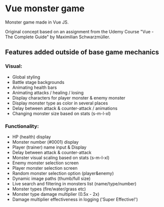 # Vue monster game

Monster game made in Vue JS. 

Original concept based on an assignment from the Udemy Course "Vue - The Complete Guide" by Maximilian Schwarzmüller.

## Features added outside of base game mechanics

### Visual:
- Global styling
- Battle stage backgrounds
- Animating health bars
- Animating attacks / healing / losing
- Display characters for player monster & enemy monster
- Display monster type as color in several places
- Delay between attack & counter-attack / animations
- Changing monster size based on stats (s-m-l-xl)

### Functionality:
- HP (health) display
- Monster number (#0001) display
- Player (trainer) name input & Display
- Delay between attack & counter-attack
- Monster visual scaling based on stats (s-m-l-xl)
- Enemy monster selection screen
- Player monster selection screen
- Random monster selection option (player&enemy)
- Dynamic image paths (thumb/full size)
- Live search and filtering in monsters list (name/type/number)
- Monster types (fire/water/grass etc)
- Monster type damage multiplier (0.5x - 2x)
- Damage multiplier effectiveness in logging ('Super Effective!')

  
